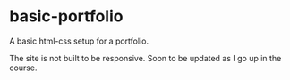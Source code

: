 # basic-portfolio
A basic html-css setup for a portfolio.

The site is not built to be responsive. Soon to be updated as I go up in the course.
